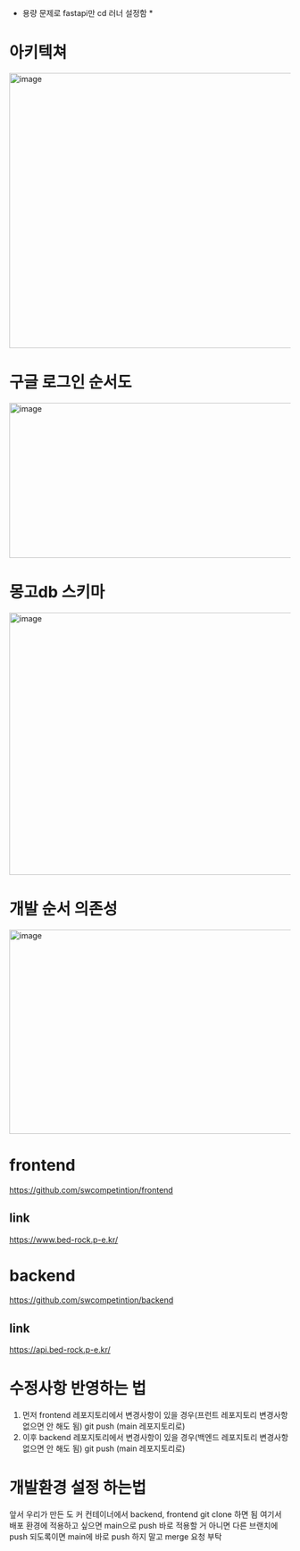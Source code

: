 * 용량 문제로 fastapi만 cd 러너 설정함 *

# 아키텍쳐
<img width="647" height="493" alt="image" src="https://github.com/user-attachments/assets/06cbd86e-3910-45d2-86e0-1095c07a306d" />

# 구글 로그인 순서도
<img width="634" height="278" alt="image" src="https://github.com/user-attachments/assets/ce7d254b-4475-4edf-9eb1-4bc467ca935d" />

# 몽고db 스키마
<img width="726" height="470" alt="image" src="https://github.com/user-attachments/assets/19bc3067-1a91-4a4c-8997-f29e03e1acf0" />

# 개발 순서 의존성
<img width="629" height="366" alt="image" src="https://github.com/user-attachments/assets/65fae36c-2c08-46fa-89b4-c761ff2c2631" />

# frontend
https://github.com/swcompetintion/frontend

## link

https://www.bed-rock.p-e.kr/

# backend
https://github.com/swcompetintion/backend

## link

https://api.bed-rock.p-e.kr/

# 수정사항 반영하는 법
1. 먼저 frontend 레포지토리에서 변경사항이 있을 경우(프런트 레포지토리 변경사항 없으면 안 해도 됨) git push (main 레포지토리로)
2. 이후 backend 레포지토리에서 변경사항이 있을 경우(백엔드 레포지토리 변경사항 없으면 안 해도 됨) git push (main 레포지토리로)


# 개발환경 설정 하는법
앞서 우리가 만든 도 커 컨테이너에서 backend, frontend git clone 하면 됨 여기서 배포 환경에 적용하고 싶으면 main으로 push 바로 적용할 거 아니면 다른 브랜치에 push
되도록이면 main에 바로 push 하지 말고 merge 요청 부탁



